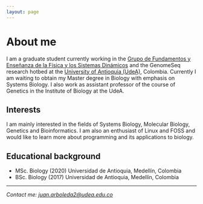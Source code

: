 ```yaml
---
layout: page
---
```


# About me

I am a graduate student currently working in the [Grupo de Fundamentos y
Enseñanza de la Física y los Sistemas Dinámicos](https://fenfisdi.home.blog/)
and the GenomeSeq research hotbed at the [University of Antioquia
(UdeA)](https://udea.edu.co), Colombia. Currently I am waiting
to obtain my Master degree in Biology with emphasis on Systems Biology.
I also work as assistant professor of the course of Genetics in the
Institute of Biology at the UdeA.

## Interests

I am mainly interested in the fields of Systems Biology, Molecular Biology,
Genetics and Bioinformatics. I am also an enthusiast of Linux and FOSS and would like to
learn more about programming and its applications to biology.

## Educational background

- MSc. Biology (2020) Universidad de Antioquia, Medellín, Colombia
- BSc. Biology (2017) Universidad de Antioquia, Medellín, Colombia

<hr>
<div class="footer">
  <address class="mail">
    Contact me: <a href="mailto:juan.arboleda2@udea.edu.co">juan.arboleda2@udea.edu.co</a>
  </address>
</div>
